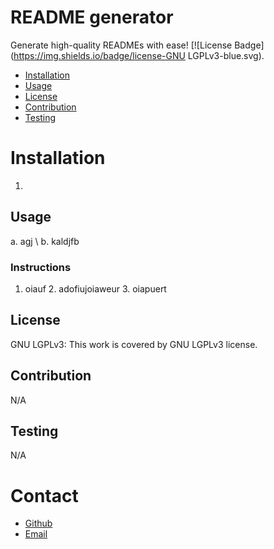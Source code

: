 
  # README generator
  Generate high-quality READMEs with ease!
  [![License Badge](https://img.shields.io/badge/license-GNU LGPLv3-blue.svg).

  * [Installation](#installation)
  * [Usage](#usage)
  * [License](#license) 
  * [Contribution](#contribution)
  * [Testing](#testing)
   
  # Installation
  1. 

  ## Usage
  a. agj \ b. kaldjfb

  ### Instructions
  1. oiauf  2. adofiujoiaweur  3. oiapuert

  ## License
  GNU LGPLv3:
  This work is covered by GNU LGPLv3 license.
  
  ## Contribution
  N/A

  ## Testing
  N/A

  # Contact
  * [Github](https://github.com/MissNG-Git)
  * [Email](mailto:test@nonymous.com)
